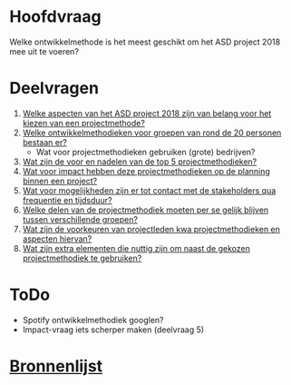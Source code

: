 # Hoofdvraag 
Welke ontwikkelmethode is het meest geschikt om het ASD project 2018 mee uit te voeren?

# Deelvragen
1. [Welke aspecten van het ASD project 2018 zijn van belang voor het kiezen van een projectmethode?](./Deelvragen/1-aspecten.md)
2. [Welke ontwikkelmethodieken voor groepen van rond de 20 personen bestaan er?](./Deelvragen/2-ontwikkelmethodieken-grote-groep.md)
    - Wat voor projectmethodieken gebruiken (grote) bedrijven?
3. [Wat zijn de voor en nadelen van de top 5 projectmethodieken?](./Deelvragen/3-top5.md)
4. [Wat voor impact hebben deze projectmethodieken op de planning binnen een project?](./Deelvragen/4-impact.md)
5. [Wat voor mogelijkheden zijn er tot contact met de stakeholders qua frequentie en tijdsduur?](./Deelvragen/5-contact-stakeholders.md)
6. [Welke delen van de projectmethodiek moeten per se gelijk blijven tussen verschillende groepen?](6-delen-gelijk.md)
7. [Wat zijn de voorkeuren van projectleden kwa projectmethodieken en aspecten hiervan?](./Deelvragen/8-voorkeuren.md)
8. [Wat zijn extra elementen die nuttig zijn om naast de gekozen projectmethodiek te gebruiken?](./Deelvragen/9-extra-elementen.md)

# ToDo
- Spotify ontwikkelmethodiek googlen?
- Impact-vraag iets scherper maken (deelvraag 5)

# [Bronnenlijst](./bronnenlijst.md)